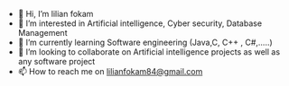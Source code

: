- 👋 Hi, I’m lilian fokam
- 👀 I’m interested in Artificial intelligence, Cyber security, Database Management 
- 🌱 I’m currently learning Software engineering (Java,C, C++ , C#,.....)
- 💞️ I’m looking to collaborate on Artificial intelligence projects as well as any software project
- 📫 How to reach me on lilianfokam84@gmail.com

<!---
HackingLion237/HackingLion237 is a ✨ special ✨ repository because its `README.md` (this file) appears on your GitHub profile.
You can click the Preview link to take a look at your changes.
--->
